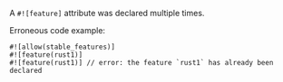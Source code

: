 A `#![feature]` attribute was declared multiple times.

Erroneous code example:

```compile_fail,E0636
#![allow(stable_features)]
#![feature(rust1)]
#![feature(rust1)] // error: the feature `rust1` has already been declared
```
